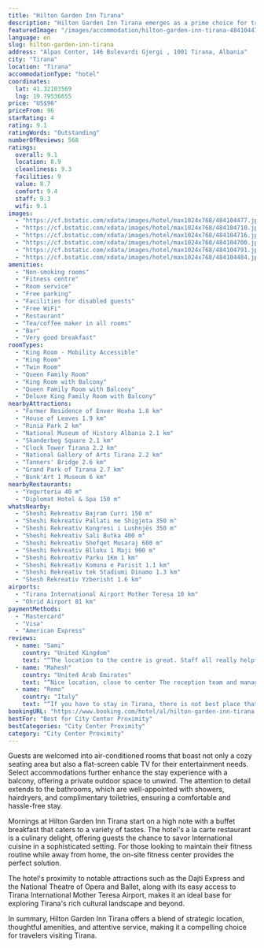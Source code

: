 ```yaml
---
title: "Hilton Garden Inn Tirana"
description: "Hilton Garden Inn Tirana emerges as a prime choice for travelers seeking both comfort and convenience in the heart of Albania's vibrant capital."
featuredImage: "/images/accommodation/hilton-garden-inn-tirana-484104477.jpg"
language: en
slug: hilton-garden-inn-tirana
address: "Alpas Center, 146 Bulevardi Gjergi , 1001 Tirana, Albania"
city: "Tirana"
location: "Tirana"
accommodationType: "hotel"
coordinates:
  lat: 41.32103569
  lng: 19.79536655
price: "US$96"
priceFrom: 96
starRating: 4
rating: 9.1
ratingWords: "Outstanding"
numberOfReviews: 568
ratings:
  overall: 9.1
  location: 8.9
  cleanliness: 9.3
  facilities: 9
  value: 8.7
  comfort: 9.4
  staff: 9.3
  wifi: 9.1
images:
  - "https://cf.bstatic.com/xdata/images/hotel/max1024x768/484104477.jpg?k=9ae3f1edf21a792e4fa1568e84634ee922a210c3755b1b04585e8a6238c1839b&o=&hp=1"
  - "https://cf.bstatic.com/xdata/images/hotel/max1024x768/484104710.jpg?k=6a90a9d912f06ef56353d835a8f78c019fb6d5e8e73dcfd80a8ecaab959c1c6b&o=&hp=1"
  - "https://cf.bstatic.com/xdata/images/hotel/max1024x768/484104716.jpg?k=a09e3f62ddb10281863a01cad5cadedea91ff7ab86e7c182c61d3f394484134f&o=&hp=1"
  - "https://cf.bstatic.com/xdata/images/hotel/max1024x768/484104700.jpg?k=b4dd3cffbec68961b16f6e699d820a8b5ee1fe8c8b262a2fc1a2aa998c36e728&o=&hp=1"
  - "https://cf.bstatic.com/xdata/images/hotel/max1024x768/484104791.jpg?k=8ed361f53787763136ab1e272c96efa9d27405315e0b04c007259f60a6b44f61&o=&hp=1"
  - "https://cf.bstatic.com/xdata/images/hotel/max1024x768/484104484.jpg?k=648b61a589637ee0aa0c0234a03c8c21fb6d93b6864d17065b64271d7f0c55bb&o=&hp=1"
amenities:
  - "Non-smoking rooms"
  - "Fitness centre"
  - "Room service"
  - "Free parking"
  - "Facilities for disabled guests"
  - "Free WiFi"
  - "Restaurant"
  - "Tea/coffee maker in all rooms"
  - "Bar"
  - "Very good breakfast"
roomTypes:
  - "King Room - Mobility Accessible"
  - "King Room"
  - "Twin Room"
  - "Queen Family Room"
  - "King Room with Balcony"
  - "Queen Family Room with Balcony"
  - "Deluxe King Family Room with Balcony"
nearbyAttractions:
  - "Former Residence of Enver Hoxha 1.8 km"
  - "House of Leaves 1.9 km"
  - "Rinia Park 2 km"
  - "National Museum of History Albania 2.1 km"
  - "Skanderbeg Square 2.1 km"
  - "Clock Tower Tirana 2.2 km"
  - "National Gallery of Arts Tirana 2.2 km"
  - "Tanners' Bridge 2.6 km"
  - "Grand Park of Tirana 2.7 km"
  - "Bunk'Art 1 Museum 6 km"
nearbyRestaurants:
  - "Yogurteria 40 m"
  - "Diplomat Hotel & Spa 150 m"
whatsNearby:
  - "Sheshi Rekreativ Bajram Curri 150 m"
  - "Sheshi Rekreativ Pallati me Shigjeta 350 m"
  - "Sheshi Rekreativ Kongresi i Lushnjës 350 m"
  - "Sheshi Rekreativ Sali Butka 400 m"
  - "Sheshi Rekreativ Shefqet Musaraj 600 m"
  - "Sheshi Rekreativ Blloku 1 Maji 900 m"
  - "Sheshi Rekreativ Parku 1Km 1 km"
  - "Sheshi Rekreativ Komuna e Parisit 1.1 km"
  - "Sheshi Rekreativ tek Stadiumi Dinamo 1.3 km"
  - "Shesh Rekreativ Yzberisht 1.6 km"
airports:
  - "Tirana International Airport Mother Teresa 10 km"
  - "Ohrid Airport 81 km"
paymentMethods:
  - "Mastercard"
  - "Visa"
  - "American Express"
reviews:
  - name: "Sami"
    country: "United Kingdom"
    text: "“The location to the centre is great. Staff all really helpful and friendly and the rooms were very clean and tidy.”"
  - name: "Mahesh"
    country: "United Arab Emirates"
    text: "“Nice location, close to center The reception team and manager are amazing they were very warm and helpful”"
  - name: "Remo"
    country: "Italy"
    text: "“If you have to stay in Tirana, there is not best place that this lovely hotel.. Staff amazing, rooms lovely, and really wonderfull quality of bed and pillows (i'am really obsessed about it, and this is really great quality)... For sure we will...”"
bookingURL: "https://www.booking.com/hotel/al/hilton-garden-inn-tirana.en-gb.html?aid=8035640"
bestFor: "Best for City Center Proximity"
bestCategories: "City Center Proximity"
category: "City Center Proximity"
---
```


Guests are welcomed into air-conditioned rooms that boast not only a cozy seating area but also a flat-screen cable TV for their entertainment needs. Select accommodations further enhance the stay experience with a balcony, offering a private outdoor space to unwind. The attention to detail extends to the bathrooms, which are well-appointed with showers, hairdryers, and complimentary toiletries, ensuring a comfortable and hassle-free stay.

Mornings at Hilton Garden Inn Tirana start on a high note with a buffet breakfast that caters to a variety of tastes. The hotel's a la carte restaurant is a culinary delight, offering guests the chance to savor International cuisine in a sophisticated setting. For those looking to maintain their fitness routine while away from home, the on-site fitness center provides the perfect solution.

The hotel's proximity to notable attractions such as the Dajti Express and the National Theatre of Opera and Ballet, along with its easy access to Tirana International Mother Teresa Airport, makes it an ideal base for exploring Tirana's rich cultural landscape and beyond.

In summary, Hilton Garden Inn Tirana offers a blend of strategic location, thoughtful amenities, and attentive service, making it a compelling choice for travelers visiting Tirana.